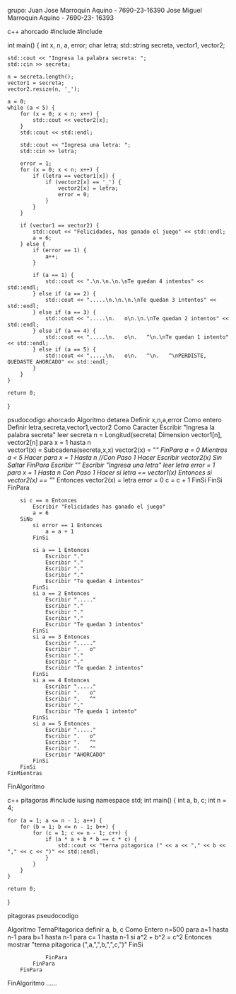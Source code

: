 grupo: Juan Jose Marroquin Aquino - 7690-23-16390
      Jose Miguel Marroquin Aquino - 7690-23- 16393
      



c++ ahorcado
#include <iostream>
#include <string>

int main() {
    int x, n, a, error;
    char letra;
    std::string secreta, vector1, vector2;

    std::cout << "Ingresa la palabra secreta: ";
    std::cin >> secreta;

    n = secreta.length();
    vector1 = secreta;
    vector2.resize(n, '_');

    a = 0;
    while (a < 5) {
        for (x = 0; x < n; x++) {
            std::cout << vector2[x];
        }
        std::cout << std::endl;

        std::cout << "Ingresa una letra: ";
        std::cin >> letra;

        error = 1;
        for (x = 0; x < n; x++) {
            if (letra == vector1[x]) {
                if (vector2[x] == '_') {
                    vector2[x] = letra;
                    error = 0;
                }
            }
        }

        if (vector1 == vector2) {
            std::cout << "Felicidades, has ganado el juego" << std::endl;
            a = 6;
        } else {
            if (error == 1) {
                a++;
            }

            if (a == 1) {
                std::cout << ".\n.\n.\n.\nTe quedan 4 intentos" << std::endl;
            } else if (a == 2) {
                std::cout << ".....\n.\n.\n.\nTe quedan 3 intentos" << std::endl;
            } else if (a == 3) {
                std::cout << ".....\n.   o\n.\n.\nTe quedan 2 intentos" << std::endl;
            } else if (a == 4) {
                std::cout << ".....\n.   o\n.   ^\n.\nTe quedan 1 intento" << std::endl;
            } else if (a == 5) {
                std::cout << ".....\n.   o\n.   ^\n.   ^\nPERDISTE, QUEDASTE AHORCADO" << std::endl;
            }
        }
    }

    return 0;
}

psudocodigo ahorcado
Algoritmo detarea
	Definir x,n,a,error Como entero
	Definir letra,secreta,vector1,vector2 Como Caracter
	Escribir "Ingresa la palabra secreta"
	leer secreta
	n = Longitud(secreta)
	Dimension vector1[n], vector2[n]
	para x = 1 hasta n  
		vector1(x) = Subcadena(secreta,x,x)	
		vector2(x) = "_"
	FinPara
	a = 0
	Mientras a < 5 Hacer
		para x = 1 Hasta n //Con Paso 1 Hacer
			Escribir vector2(x) Sin Saltar
		FinPara
		Escribir ""
		Escribir "Ingresa una letra"
		leer letra
		error = 1
		para x = 1 Hasta n Con Paso 1 Hacer
			si letra == vector1(x) Entonces
				si vector2(x) == "_" Entonces
					vector2(x) = letra
					error = 0
					c = c + 1
				FinSi
			FinSi			
		FinPara
		
		si c == n Entonces
			Escribir "Felicidades has ganado el juego"
			a = 6
		SiNo
			si error == 1 Entonces
				a = a + 1
			FinSi		
			
			si a == 1 Entonces
				Escribir "."
				Escribir "."
				Escribir "."
				Escribir "."
				Escribir "Te quedan 4 intentos"
			FinSi
			si a == 2 Entonces
				Escribir "....."
				Escribir "."
				Escribir "."
				Escribir "."
				Escribir "Te quedan 3 intentos"
			FinSi
			si a == 3 Entonces
				Escribir "....."
				Escribir ".   o"
				Escribir "."
				Escribir "."
				Escribir "Te quedan 2 intentos"
			FinSi
			si a == 4 Entonces
				Escribir "....."
				Escribir ".   o"
				Escribir ".   ^"
				Escribir "."
				Escribir "Te queda 1 intento"
			FinSi
			si a == 5 Entonces
				Escribir "....."
				Escribir ".   o"
				Escribir ".   ^"
				Escribir ".   ^"
				Escribir "AHORCADO"
			FinSi
		FinSi		
	FinMientras
FinAlgoritmo














c++ pitagoras 
#include <iostream>
iusing namespace std;
int main() {
    int a, b, c;
    int n = 4;

    for (a = 1; a <= n - 1; a++) {
        for (b = 1; b <= n - 1; b++) {
            for (c = 1; c <= n - 1; c++) {
                if (a * a + b * b == c * c) {
                    std::cout << "terna pitagorica (" << a << "," << b << "," << c << ")" << std::endl;
                }
            }
        }
    }

    return 0;
}

pitagoras pseudocodigo

Algoritmo TernaPitagorica
		definir a, b, c Como Entero
		n=500
		para a=1 hasta n-1
			para b=1 hasta n-1
				para c= 1 hasta n-1
					si a^2 + b^2 = c^2 Entonces
						mostrar "terna pitagorica (",a,",",b,",",c,")"
					FinSi
					
				FinPara
			FinPara
		FinPara
		
FinAlgoritmo
......
